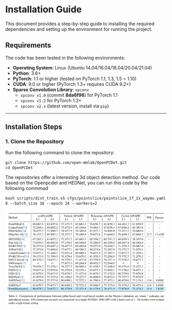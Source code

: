 # **Installation Guide**

This document provides a step-by-step guide to installing the required dependencies and setting up the environment for running the project.

## **Requirements**
The code has been tested in the following environments:

- **Operating System**: Linux (Ubuntu 14.04/16.04/18.04/20.04/21.04)
- **Python**: 3.6+
- **PyTorch**: 1.1 or higher (tested on PyTorch 1.1, 1.3, 1.5 ~ 1.10)
- **CUDA**: 9.0 or higher (PyTorch 1.3+ requires CUDA 9.2+)
- **Sparse Convolution Library**: `spconv`
  - `spconv v1.0` (commit **8da6f96**) for PyTorch 1.1
  - `spconv v1.2` for PyTorch 1.3+
  - `spconv v2.x` (latest version, install via `pip`)

---

## **Installation Steps**

### **1. Clone the Repository**
Run the following command to clone the repository:

```
git clone https://github.com/open-mmlab/OpenPCDet.git
cd OpenPCDet
```

The repositories offer a interesting 3d object detection method. 
Our code based on the Openpcdet and HEDNet, you can run this code by the following commmad
```
bash scripts/dist_train.sh cfgs/pointslice/pointslice_1f_1x_waymo.yaml 8 --batch_size 16 --epoch 24 --workers=2
```
![image](https://github.com/qifeng22/PointSlice2/raw/main/waymo.png)

